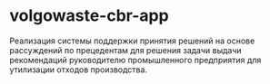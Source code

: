 volgowaste-cbr-app
==================

Реализация системы поддержки принятия решений на основе рассуждений по прецедентам для решения задачи выдачи рекомендаций руководителю промышленного предприятия для утилизации отходов производства.
